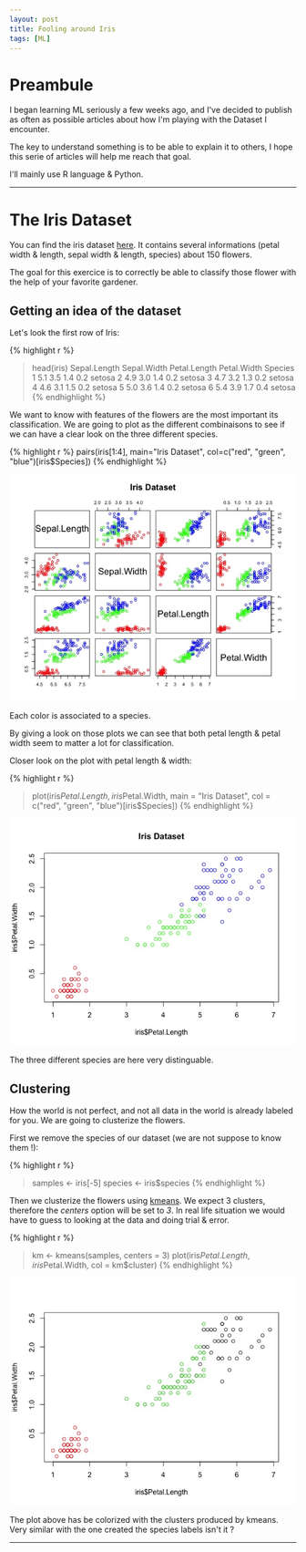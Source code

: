 ```yaml
---
layout: post
title: Fooling around Iris
tags: [ML]
---
```


# Preambule

I began learning ML seriously a few weeks ago, and I've decided to publish as often as possible articles about how I'm playing with the Dataset I encounter.

The key to understand something is to be able to explain it to others, I hope this serie of articles will help me reach that goal.

I'll mainly use R language & Python.

---

# The Iris Dataset

You can find the iris dataset [here](https://archive.ics.uci.edu/ml/datasets/Iris).
It contains several informations (petal width & length, sepal width & length, species) about 150 flowers.

The goal for this exercice is to correctly be able to classify those flower with the help of your favorite gardener.

## Getting an idea of the dataset

Let's look the first row of Iris:

{% highlight r %}
> head(iris)
  Sepal.Length Sepal.Width Petal.Length Petal.Width Species
1          5.1         3.5          1.4         0.2  setosa
2          4.9         3.0          1.4         0.2  setosa
3          4.7         3.2          1.3         0.2  setosa
4          4.6         3.1          1.5         0.2  setosa
5          5.0         3.6          1.4         0.2  setosa
6          5.4         3.9          1.7         0.4  setosa
{% endhighlight %}

We want to know with features of the flowers are the most important its classification. We are going to plot as the different combinaisons to see if we can have a clear look on the three different species.

{% highlight r %}
pairs(iris[1:4], main="Iris Dataset", col=c("red", "green", "blue")[iris$Species])
{% endhighlight %}

![Iris Dataset](/public/img/iris-dataset.jpeg)

Each color is associated to a species.

By giving a look on those plots we can see that both petal length & petal width seem to matter a lot for classification.

Closer look on the plot with petal length & width:


{% highlight r %}
> plot(iris$Petal.Length, iris$Petal.Width, main = "Iris Dataset", col = c("red", "green", "blue")[iris$Species])
{% endhighlight %}

![Iris Dataset](/public/img/iris-dataset-1.jpeg)

The three different species are here very distinguable.

## Clustering

How the world is not perfect, and not all data in the world is already labeled for you. We are going to clusterize the flowers.

First we remove the species of our dataset (we are not suppose to know them !):

{% highlight r %}
> samples <- iris[-5]
> species     <- iris$species
{% endhighlight %}

Then we clusterize the flowers using [kmeans](https://en.wikipedia.org/wiki/K-means_clustering). We expect 3 clusters, therefore the *centers* option will be set to *3*. In real life situation we would have to guess to looking at the data and doing trial & error.

{% highlight r %}
> km <- kmeans(samples, centers = 3)
> plot(iris$Petal.Length, iris$Petal.Width, col = km$cluster)
{% endhighlight %}

![Iris Dataset](/public/img/iris-dataset-2.jpeg)

The plot above has be colorized with the clusters produced by kmeans. Very similar with the one created the species labels isn't it ?

---

